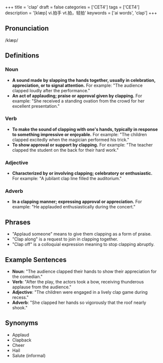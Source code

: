 +++
title = 'clap'
draft = false
categories = ['CET4']
tags = ['CET4']
description = '[klæp] vi.拍手 vt.拍，轻拍'
keywords = ['ai words', 'clap']
+++

## Pronunciation
/klæp/

## Definitions
### Noun
- **A sound made by slapping the hands together, usually in celebration, appreciation, or to signal attention.** For example: "The audience clapped loudly after the performance."
- **An act of applauding; praise or approval given by clapping.** For example: "She received a standing ovation from the crowd for her excellent presentation."

### Verb
- **To make the sound of clapping with one's hands, typically in response to something impressive or enjoyable.** For example: "The children clapped excitedly when the magician performed his trick."
- **To show approval or support by clapping.** For example: "The teacher clapped the student on the back for their hard work."

### Adjective
- **Characterized by or involving clapping; celebratory or enthusiastic.** For example: "A jubilant clap line filled the auditorium."

### Adverb
- **In a clapping manner; expressing approval or appreciation.** For example: "He applauded enthusiastically during the concert."

## Phrases
- "Applaud someone" means to give them clapping as a form of praise.
- "Clap along" is a request to join in clapping together.
- "Clap off" is a colloquial expression meaning to stop clapping abruptly.

## Example Sentences
- **Noun**: "The audience clapped their hands to show their appreciation for the comedian."
- **Verb**: "After the play, the actors took a bow, receiving thunderous applause from the audience."
- **Adjective**: "The children were engaged in a lively clap game during recess."
- **Adverb**: "She clapped her hands so vigorously that the roof nearly shook."

## Synonyms
- Applaud
- Clapback
- Cheer
- Hail
- Salute (informal)
